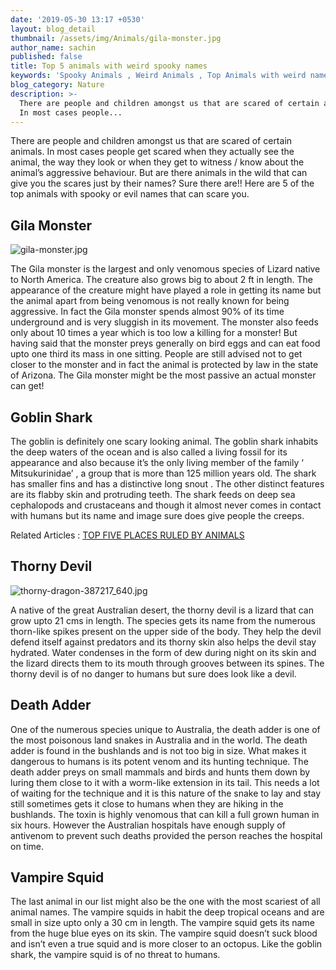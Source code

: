 ```yaml
---
date: '2019-05-30 13:17 +0530'
layout: blog_detail
thumbnail: /assets/img/Animals/gila-monster.jpg
author_name: sachin
published: false
title: Top 5 animals with weird spooky names
keywords: 'Spooky Animals , Weird Animals , Top Animals with weird names '
blog_category: Nature
description: >-
  There are people and children amongst us that are scared of certain animals.
  In most cases people...
---
```

There are people and children amongst us that are scared of certain animals. In most cases people get
scared when they actually see the animal, the way they look or when they get to witness / know about
the animal’s aggressive behaviour. But are there animals in the wild that can give you the scares just by
their names? Sure there are!! Here are 5 of the top animals with spooky or evil names that can scare
you.

## Gila Monster
![gila-monster.jpg]({{site.baseurl}}/assets/img/Animals/gila-monster.jpg)

The Gila monster is the largest and only venomous species of Lizard native to North America. The
creature also grows big to about 2 ft in length. The appearance of the creature might have played a role
in getting its name but the animal apart from being venomous is not really known for being aggressive.
In fact the Gila monster spends almost 90% of its time underground and is very sluggish in its
movement. The monster also feeds only about 10 times a year which is too low a killing for a monster!
But having said that the monster preys generally on bird eggs and can eat food upto one third its mass in
one sitting. People are still advised not to get closer to the monster and in fact the animal is protected
by law in the state of Arizona. The Gila monster might be the most passive an actual monster can get!

## Goblin Shark
The goblin is definitely one scary looking animal. The goblin shark inhabits the deep waters of the ocean
and is also called a living fossil for its appearance and also because it’s the only living member of the
family ‘ Mitsukurinidae’ , a group that is more than 125 million years old. The shark has smaller fins and
has a distinctive long snout . The other distinct features are its flabby skin and protruding teeth. The shark feeds on deep sea cephalopods and crustaceans and though it almost never comes in contact with
humans but its name and image sure does give people the creeps.

Related Articles : [TOP FIVE PLACES RULED BY ANIMALS](https://www.toknowisgood.com/2019/05/23/top-five-places-ruled-by-animals.html)

## Thorny Devil
![thorny-dragon-387217_640.jpg]({{site.baseurl}}/assets/img/Animals/thorny-dragon-387217_640.jpg)

A native of the great Australian desert, the thorny devil is a lizard that can grow upto 21 cms in length.
The species gets its name from the numerous thorn-like spikes present on the upper side of the body.
They help the devil defend itself against predators and its thorny skin also helps the devil stay hydrated.
Water condenses in the form of dew during night on its skin and the lizard directs them to its mouth
through grooves between its spines. The thorny devil is of no danger to humans but sure does look like a
devil.

## Death Adder
One of the numerous species unique to Australia, the death adder is one of the most poisonous land
snakes in Australia and in the world. The death adder is found in the bushlands and is not too big in size.
What makes it dangerous to humans is its potent venom and its hunting technique. The death adder
preys on small mammals and birds and hunts them down by luring them close to it with a worm-like
extension in its tail. This needs a lot of waiting for the technique and it is this nature of the snake to lay and stay still sometimes gets it close to humans when they are hiking in the bushlands. The toxin is
highly venomous that can kill a full grown human in six hours. However the Australian hospitals have
enough supply of antivenom to prevent such deaths provided the person reaches the hospital on time.

## Vampire Squid

The last animal in our list might also be the one with the most scariest of all animal names. The vampire
squids in habit the deep tropical oceans and are small in size upto only a 30 cm in length. The vampire
squid gets its name from the huge blue eyes on its skin. The vampire squid doesn’t suck blood and isn’t
even a true squid and is more closer to an octopus. Like the goblin shark, the vampire squid is of no
threat to humans.
